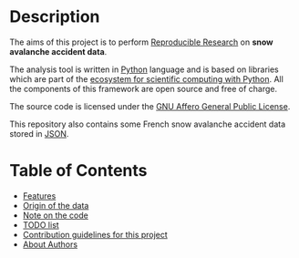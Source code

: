 # Description

The aims of this project is to perform [Reproducible
Research](https://esajournals.onlinelibrary.wiley.com/doi/full/10.1002/bes2.1801) on **snow
avalanche accident data**.

The analysis tool is written in [Python](https://www.python.org) language and is based on libraries
which are part of the [ecosystem for scientific computing with Python](https://numpy.org).  All the
components of this framework are open source and free of charge.

The source code is licensed under the [GNU Affero General Public
License](https://www.gnu.org/licenses/agpl-3.0.en.html).

This repository also contains some French snow avalanche accident data stored in
[JSON](https://www.json.org/json-en.html).

# Table of Contents

* [Features](docs/features.md)
* [Origin of the data](docs/accident-data.md)
* [Note on the code](docs/implementation-details.md)
* [TODO list](docs/TODO.md)
* [Contribution guidelines for this project](docs/CONTRIBUTING.md)
* [About Authors](docs/authors.md)
